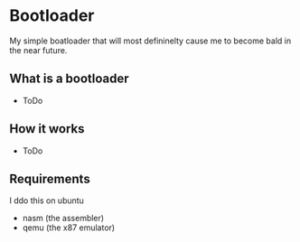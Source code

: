 # Bootloader
My simple boatloader that will most defininelty cause me to become bald in the near future.

## What is a bootloader
- ToDo

## How it works
- ToDo

## Requirements
I ddo this on ubuntu

- nasm (the assembler)
- qemu (the x87 emulator)

